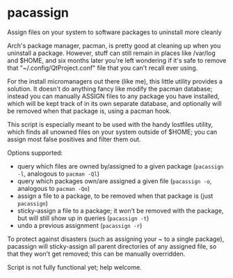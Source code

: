 # pacassign
Assign files on your system to software packages to uninstall more cleanly

Arch's package manager, pacman, is pretty good at cleaning up when you uninstall a package. However, stuff can still remain in places like /var/log and $HOME, and six months later you're left wondering if it's safe to remove that "~/.config/QtProject.conf" file that you can't recall ever using. 

For the install micromanagers out there (like me), this little utility provides a solution. It doesn't do anything fancy like modify the pacman database; instead you can manually ASSIGN files to any package you have installed, which will be kept track of in its own separate database, and optionally will be removed when that package is, using a pacman hook. 

This script is especially meant to be used with the handy lostfiles utility, which finds all unowned files on your system outside of $HOME; you can assign most false positives and filter them out.

Options supported:
- query which files are owned by/assigned to a given package (`pacassign -l`, analogous to `pacman -Ql`)
- query which packages own/are assigned a given file (`pacassign -o`, analogous to `pacman -Qo`)
- assign a file to a package, to be removed when that package is (just `pacassign`)
- sticky-assign a file to a package; it won't be removed with the package, but will still show up in queries (`pacassign -t`)
- undo a previous assignment (`pacassign -r`)

To protect against disasters (such as assigning your ~ to a single package), pacassign will sticky-assign all parent directories of any assigned file, so that they won't get removed; this can be manually overridden.

Script is not fully functional yet; help welcome. 
